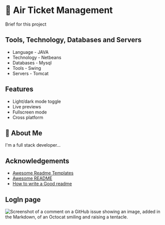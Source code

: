 # 🚀 Air Ticket Management

Brief for this project

## Tools, Technology, Databases and Servers


- Language - JAVA
- Technology - Netbeans
- Databases - Mysql
- Tools - Swing
- Servers - Tomcat






## Features

- Light/dark mode toggle
- Live previews
- Fullscreen mode
- Cross platform


## 🚀 About Me
I'm a full stack developer...


## Acknowledgements

 - [Awesome Readme Templates](https://awesomeopensource.com/project/elangosundar/awesome-README-templates)
 - [Awesome README](https://github.com/matiassingers/awesome-readme)
 - [How to write a Good readme](https://bulldogjob.com/news/449-how-to-write-a-good-readme-for-your-github-project)


## LogIn page
![Screenshot of a comment on a GitHub issue showing an image, added in the Markdown, of an Octocat smiling and raising a tentacle.]([https://myoctocat.com/assets/images/base-octocat.svg](https://github.com/masudrana53/Air-Ticket-Management/blob/main/Project%20SS/Screenshot_7.png)https://github.com/masudrana53/Air-Ticket-Management/blob/main/Project%20SS/Screenshot_7.png)
